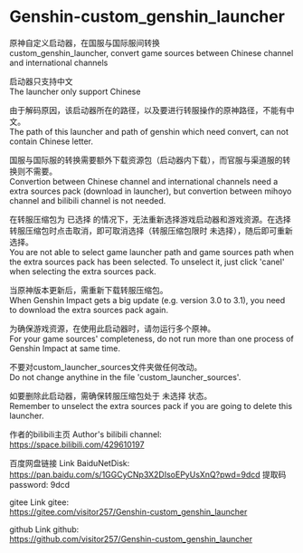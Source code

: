 # Genshin-custom_genshin_launcher
原神自定义启动器，在国服与国际服间转换<br> custom_genshin_launcher, convert game sources between Chinese channel and international channels

启动器只支持中文<br> The launcher only support Chinese

由于解码原因，该启动器所在的路径，以及要进行转服操作的原神路径，不能有中文。<br> The path of this launcher and path of genshin which need convert, can not contain Chinese letter.

国服与国际服的转换需要额外下载资源包（启动器内下载），而官服与渠道服的转换则不需要。<br> Convertion between Chinese channel and international channels need a extra sources pack (download in launcher), but convertion between mihoyo channel and bilibili channel is not needed.

在转服压缩包为 已选择 的情况下，无法重新选择游戏启动器和游戏资源。在选择转服压缩包时点击取消，即可取消选择（转服压缩包限时 未选择），随后即可重新选择。<br> You are not able to select game launcher path and game sources path when the extra sources pack has been selected. To unselect it, just click 'canel' when selecting the extra sources pack.

当原神版本更新后，需重新下载转服压缩包。<br> When Genshin Impact gets a big update (e.g. version 3.0 to 3.1), you need to download the extra sources pack again.

为确保游戏资源，在使用此启动器时，请勿运行多个原神。<br> For your game sources' completeness, do not run more than one process of Genshin Impact at same time.

不要对custom_launcher_sources文件夹做任何改动。<br> Do not change anythine in the file 'custom_launcher_sources'.

如要删除此启动器，需确保转服压缩包处于 未选择 状态。<br> Remember to unselect the extra sources pack if you are going to delete this launcher.

作者的bilibili主页 Author's bilibili channel:<br>
https://space.bilibili.com/429610197

百度网盘链接 Link BaiduNetDisk:<br>
https://pan.baidu.com/s/1GGCyCNp3X2DIsoEPyUsXnQ?pwd=9dcd 提取码 password: 9dcd

gitee Link gitee:<br>
https://gitee.com/visitor257/Genshin-custom_genshin_launcher

github Link github:<br>
https://github.com/visitor257/Genshin-custom_genshin_launcher

